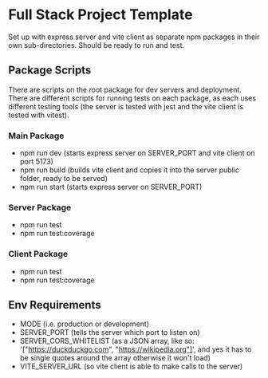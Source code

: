 # Full Stack Project Template

Set up with express server and vite client as separate npm packages in their own sub-directories. Should be ready to run and test.

## Package Scripts

There are scripts on the root package for dev servers and deployment. There are different scripts for running tests on each package, as each uses different testing tools (the server is tested with jest and the vite client is tested with vitest).

### Main Package

- npm run dev (starts express server on SERVER_PORT and vite client on port 5173)
- npm run build (builds vite client and copies it into the server public folder, ready to be served)
- npm run start (starts express server on SERVER_PORT)

### Server Package

- npm run test
- npm run test:coverage

### Client Package

- npm run test
- npm run test:coverage

## Env Requirements

- MODE (i.e. production or development)
- SERVER_PORT (tells the server which port to listen on)
- SERVER_CORS_WHITELIST (as a JSON array, like so: '["https://duckduckgo.com", "https://wikipedia.org"]', and yes it has to be single quotes around the array otherwise it won't load)
- VITE_SERVER_URL (so vite client is able to make calls to the server)
